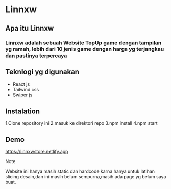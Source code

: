 # Linnxw

## Apa itu Linnxw

### Linnxw adalah sebuah Website TopUp game dengan tampilan yg ramah, lebih dari 10 jenis game dengan harga yg terjangkau dan pastinya terpercaya
## Teknlogi yg digunakan
- React js
- Tailwind css
- Swiper js
## Instalation
1.Clone repository ini
2.masuk ke direktori repo
3.npm install
4.npm start 
## Demo
https://linnxwstore.netlify.app

> [!NOTE]
> Website ini hanya masih static dan hardcode karna hanya untuk latihan slicing desain,dan ini masih belum sempurna,masih ada page yg belum saya buat.


